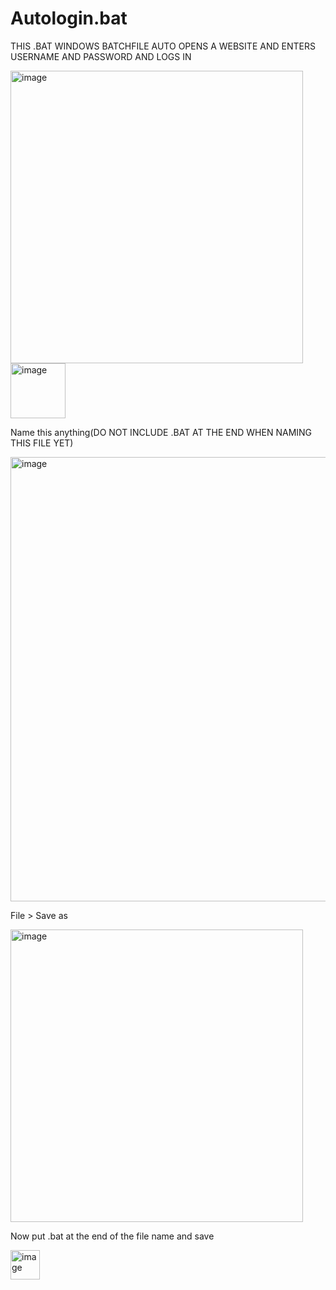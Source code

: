 # Autologin.bat
THIS .BAT WINDOWS BATCHFILE AUTO OPENS A WEBSITE AND ENTERS USERNAME AND PASSWORD AND LOGS IN


<img width="468" alt="image" src="https://user-images.githubusercontent.com/58194115/156857900-3c4e8c66-e03f-4984-90b4-4f7020c665f9.png">



<img width="88" alt="image" src="https://user-images.githubusercontent.com/58194115/156858649-09fc2365-bc4f-4ee2-858f-a6065dfd7d61.png">

Name this anything(DO NOT INCLUDE .BAT AT THE END WHEN NAMING THIS FILE YET)

<img width="711" alt="image" src="https://user-images.githubusercontent.com/58194115/156858811-c9349f14-d917-4082-a1c4-fd0d3d05c794.png">

File  > Save as

<img width="468" alt="image" src="https://user-images.githubusercontent.com/58194115/156858704-56c50133-c7b0-4c13-b3af-4e06404e1e6c.png">



Now put .bat at the end of the file name and save

<img width="47" alt="image" src="https://user-images.githubusercontent.com/58194115/156858723-861a858f-7552-4427-9b56-b9d8827920c2.png">



